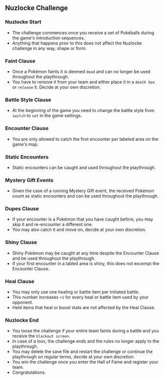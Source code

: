 ## Nuzlocke Challenge

### Nuzlocke Start
 - The challenge commences once you receive a set of Pokéballs during the game's introduction sequences.
 - Anything that happens prior to this does not affect the Nuzlocke challenge in any way, shape or form.

### Faint Clause
 - Once a Pokémon faints it is deemed `dead` and can no longer be used throughout the playthrough.
 - You have to remove it from your team and either place it in a `death box` or `release` it. Decide at your own discretion.
 
### Battle Style Clause
 - At the beginning of the game you need to change the battle style from `switch` to `set` in the game settings.
 
### Encounter Clause
 - You are only allowed to catch the first encounter per labeled area on the game's map.
 
### Static Encounters
 - Static encounters can be caught and used throughout the playthrough.
 
### Mystery Gift Events
 - Given the case of a running Mystery Gift event, the received Pokémon count as static encounters and can be used throughout the playthrough.
 
### Dupes Clause
 - If your encounter is a Pokémon that you have caught before, you may skip it and re-encounter a different one.
 - You may also catch it and move on, decide at your own discretion.
 
### Shiny Clause
 - Shiny Pokémon may be caught at any time despite the Encounter Clause and be used throughout the playthrough.
 - If your first encounter in a labled area is shiny, this does not excempt the Encounter Clause.
 
### Heal Clause
 - You may only use one healing or battle item per initiated battle.
 - This number increases `+1` for every heal or battle item used by your opponent.
 - Held items that heal or boost stats are not affected by the Heal Clause.
 
### Nuzlocke End
 - You loose the challenge if your entire team faints during a battle and you receive the `blackout screen`.
 - In case of a loss, the challenge ends and the rules no longer apply to the playthrough.
 - You may delete the save file and restart the challenge or continue the playthrough on regular terms, decide at your own discretion.
 - You win the challenge once you enter the Hall of Fame and register your team.
 - Congratulations.
